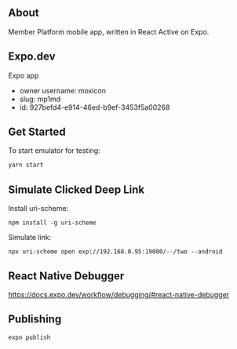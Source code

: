 ## About

Member Platform mobile app, written in React Active on Expo.

## Expo.dev

Expo app

- owner username: moxicon
- slug: mp1md
- id: 927befd4-e914-46ed-b9ef-3453f5a00268

## Get Started

To start emulator for testing:

```sh
yarn start
```

## Simulate Clicked Deep Link

Install uri-scheme:

```
npm install -g uri-scheme
```

Simulate link:

```
npx uri-scheme open exp://192.168.0.95:19000/--/two --android
```

## React Native Debugger

https://docs.expo.dev/workflow/debugging/#react-native-debugger

## Publishing

```shell
expo publish
```
